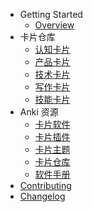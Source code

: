- Getting Started
  - [Overview](README.md)
- 卡片仓库
  - [认知卡片](cards/meta/index.md)
  - [产品卡片](cards/product/index.md)
  - [技术卡片](cards/tech/index.md)
  - [写作卡片](cards/write/index.md)
  - [技能卡片](cards/skill/index.md)
- Anki 资源
  - [卡片软件](anki/software.md)
  - [卡片插件](anki/addon.md)
  - [卡片主题](anki/theme.md)
  - [卡片仓库](anki/deck.md)
  - [软件手册](https://docs.ankiweb.net/#/)
- [Contributing](CONTRIBUTING.md)
- [Changelog](CHANGELOG.md)
